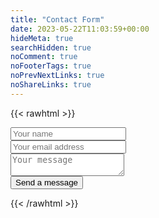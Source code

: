 ```yaml
---
title: "Contact Form"
date: 2023-05-22T11:03:59+00:00
hideMeta: true
searchHidden: true
noComment: true
noFooterTags: true
noPrevNextLinks: true
noShareLinks: true
---
```



{{< rawhtml >}}
<script src="https://unpkg.com/tailwindcss-jit-cdn"></script>
<form action="https://public.herotofu.com/v1/15950af0-f8bd-11ed-9ea5-6d659508bc55" method="post" accept-charset="UTF-8" target="_blank">
  <div class="mb-3 pt-0">
    <input
      type="text"
      placeholder="Your name"
      id="name"
      name="name"
      class="px-3 py-3 placeholder-gray-400 text-gray-600 relative bg-white bg-white rounded text-sm border-0 shadow outline-none focus:outline-none focus:ring w-full"
      required
    />
  </div>
  <div class="mb-3 pt-0">
    <input
      type="email"
      placeholder="Your email address"
      id="email"
      name="email"
      class="px-3 py-3 placeholder-gray-400 text-gray-600 relative bg-white bg-white rounded text-sm border-0 shadow outline-none focus:outline-none focus:ring w-full"
      required
    />
  </div>
  <div class="mb-3 pt-0">
    <textarea
      placeholder="Your message"
      name="message"
      class="px-3 py-3 placeholder-gray-400 text-gray-600 relative bg-white bg-white rounded text-sm border-0 shadow outline-none focus:outline-none focus:ring w-full"
      required
    ></textarea>
  </div>
  <div style="text-indent:-99999px; white-space:nowrap; overflow:hidden; position:absolute;" aria-hidden="true">
      <input type="hidden" id="_gotcha" name="_gotcha" tabindex="-1" autocomplete="off" />
  </div>
  </div>
  <div class="mb-3 pt-0">
    <button
      class="bg-blue-500 text-white active:bg-blue-600 font-bold uppercase text-sm px-6 py-3 rounded shadow hover:shadow-lg outline-none focus:outline-none mr-1 mb-1 ease-linear transition-all duration-150"
      type="submit"
    >Send a message</button>
  </div>
</form>
{{< /rawhtml >}}